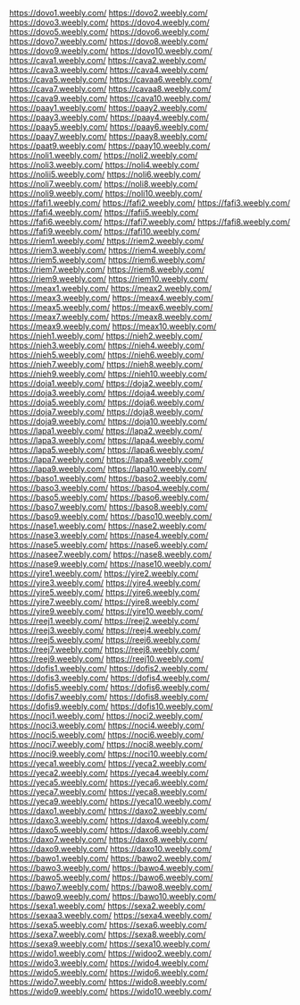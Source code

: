 <a href="https://dovo1.weebly.com/">https://dovo1.weebly.com/</a>
<a href="https://dovo2.weebly.com/">https://dovo2.weebly.com/</a>
<a href="https://dovo3.weebly.com/">https://dovo3.weebly.com/</a>
<a href="https://dovo4.weebly.com/">https://dovo4.weebly.com/</a>
<a href="https://dovo5.weebly.com/">https://dovo5.weebly.com/</a>
<a href="https://dovo6.weebly.com/">https://dovo6.weebly.com/</a>
<a href="https://dovo7.weebly.com/">https://dovo7.weebly.com/</a>
<a href="https://dovo8.weebly.com/">https://dovo8.weebly.com/</a>
<a href="https://dovo9.weebly.com/">https://dovo9.weebly.com/</a>
<a href="https://dovo10.weebly.com/">https://dovo10.weebly.com/</a>
<a href="https://cava1.weebly.com/">https://cava1.weebly.com/</a>
<a href="https://cava2.weebly.com/">https://cava2.weebly.com/</a>
<a href="https://cava3.weebly.com/">https://cava3.weebly.com/</a>
<a href="https://cava4.weebly.com/">https://cava4.weebly.com/</a>
<a href="https://cava5.weebly.com/">https://cava5.weebly.com/</a>
<a href="https://cavaa6.weebly.com/">https://cavaa6.weebly.com/</a>
<a href="https://cava7.weebly.com/">https://cava7.weebly.com/</a>
<a href="https://cavaa8.weebly.com/">https://cavaa8.weebly.com/</a>
<a href="https://cava9.weebly.com/">https://cava9.weebly.com/</a>
<a href="https://cava10.weebly.com/">https://cava10.weebly.com/</a>
<a href="https://paay1.weebly.com/">https://paay1.weebly.com/</a>
<a href="https://paay2.weebly.com/">https://paay2.weebly.com/</a>
<a href="https://paay3.weebly.com/">https://paay3.weebly.com/</a>
<a href="https://paay4.weebly.com/">https://paay4.weebly.com/</a>
<a href="https://paay5.weebly.com/">https://paay5.weebly.com/</a>
<a href="https://paay6.weebly.com/">https://paay6.weebly.com/</a>
<a href="https://paay7.weebly.com/">https://paay7.weebly.com/</a>
<a href="https://paay8.weebly.com/">https://paay8.weebly.com/</a>
<a href="https://paat9.weebly.com/">https://paat9.weebly.com/</a>
<a href="https://paay10.weebly.com/">https://paay10.weebly.com/</a>
<a href="https://noli1.weebly.com/">https://noli1.weebly.com/</a>
<a href="https://noli2.weebly.com/">https://noli2.weebly.com/</a>
<a href="https://noli3.weebly.com/">https://noli3.weebly.com/</a>
<a href="https://noli4.weebly.com/">https://noli4.weebly.com/</a>
<a href="https://nolii5.weebly.com/">https://nolii5.weebly.com/</a>
<a href="https://noli6.weebly.com/">https://noli6.weebly.com/</a>
<a href="https://noli7.weebly.com/">https://noli7.weebly.com/</a>
<a href="https://noli8.weebly.com/">https://noli8.weebly.com/</a>
<a href="https://noli9.weebly.com/">https://noli9.weebly.com/</a>
<a href="https://noli10.weebly.com/">https://noli10.weebly.com/</a>
<a href="https://fafi1.weebly.com/">https://fafi1.weebly.com/</a>
<a href="https://fafi2.weebly.com/">https://fafi2.weebly.com/</a>
<a href="https://fafi3.weebly.com/">https://fafi3.weebly.com/</a>
<a href="https://fafi4.weebly.com/">https://fafi4.weebly.com/</a>
<a href="https://fafii5.weebly.com/">https://fafii5.weebly.com/</a>
<a href="https://fafi6.weebly.com/">https://fafi6.weebly.com/</a>
<a href="https://fafi7.weebly.com/">https://fafi7.weebly.com/</a>
<a href="https://fafi8.weebly.com/">https://fafi8.weebly.com/</a>
<a href="https://fafi9.weebly.com/">https://fafi9.weebly.com/</a>
<a href="https://fafi10.weebly.com/">https://fafi10.weebly.com/</a>
<a href="https://riem1.weebly.com/">https://riem1.weebly.com/</a>
<a href="https://riem2.weebly.com/">https://riem2.weebly.com/</a>
<a href="https://riem3.weebly.com/">https://riem3.weebly.com/</a>
<a href="https://riem4.weebly.com/">https://riem4.weebly.com/</a>
<a href="https://riem5.weebly.com/">https://riem5.weebly.com/</a>
<a href="https://riem6.weebly.com/">https://riem6.weebly.com/</a>
<a href="https://riem7.weebly.com/">https://riem7.weebly.com/</a>
<a href="https://riem8.weebly.com/">https://riem8.weebly.com/</a>
<a href="https://riem9.weebly.com/">https://riem9.weebly.com/</a>
<a href="https://riem10.weebly.com/">https://riem10.weebly.com/</a>
<a href="https://meax1.weebly.com/">https://meax1.weebly.com/</a>
<a href="https://meax2.weebly.com/">https://meax2.weebly.com/</a>
<a href="https://meax3.weebly.com/">https://meax3.weebly.com/</a>
<a href="https://meax4.weebly.com/">https://meax4.weebly.com/</a>
<a href="https://meax5.weebly.com/">https://meax5.weebly.com/</a>
<a href="https://meax6.weebly.com/">https://meax6.weebly.com/</a>
<a href="https://meax7.weebly.com/">https://meax7.weebly.com/</a>
<a href="https://meax8.weebly.com/">https://meax8.weebly.com/</a>
<a href="https://meax9.weebly.com/">https://meax9.weebly.com/</a>
<a href="https://meax10.weebly.com/">https://meax10.weebly.com/</a>
<a href="https://nieh1.weebly.com/">https://nieh1.weebly.com/</a>
<a href="https://nieh2.weebly.com/">https://nieh2.weebly.com/</a>
<a href="https://nieh3.weebly.com/">https://nieh3.weebly.com/</a>
<a href="https://nieh4.weebly.com/">https://nieh4.weebly.com/</a>
<a href="https://nieh5.weebly.com/">https://nieh5.weebly.com/</a>
<a href="https://nieh6.weebly.com/">https://nieh6.weebly.com/</a>
<a href="https://nieh7.weebly.com/">https://nieh7.weebly.com/</a>
<a href="https://nieh8.weebly.com/">https://nieh8.weebly.com/</a>
<a href="https://nieh9.weebly.com/">https://nieh9.weebly.com/</a>
<a href="https://nieh10.weebly.com/">https://nieh10.weebly.com/</a>
<a href="https://doja1.weebly.com/">https://doja1.weebly.com/</a>
<a href="https://doja2.weebly.com/">https://doja2.weebly.com/</a>
<a href="https://doja3.weebly.com/">https://doja3.weebly.com/</a>
<a href="https://doja4.weebly.com/">https://doja4.weebly.com/</a>
<a href="https://doja5.weebly.com/">https://doja5.weebly.com/</a>
<a href="https://doja6.weebly.com/">https://doja6.weebly.com/</a>
<a href="https://doja7.weebly.com/">https://doja7.weebly.com/</a>
<a href="https://doja8.weebly.com/">https://doja8.weebly.com/</a>
<a href="https://doja9.weebly.com/">https://doja9.weebly.com/</a>
<a href="https://doja10.weebly.com/">https://doja10.weebly.com/</a>
<a href="https://lapa1.weebly.com/">https://lapa1.weebly.com/</a>
<a href="https://lapa2.weebly.com/">https://lapa2.weebly.com/</a>
<a href="https://lapa3.weebly.com/">https://lapa3.weebly.com/</a>
<a href="https://lapa4.weebly.com/">https://lapa4.weebly.com/</a>
<a href="https://lapa5.weebly.com/">https://lapa5.weebly.com/</a>
<a href="https://lapa6.weebly.com/">https://lapa6.weebly.com/</a>
<a href="https://lapa7.weebly.com/">https://lapa7.weebly.com/</a>
<a href="https://lapa8.weebly.com/">https://lapa8.weebly.com/</a>
<a href="https://lapa9.weebly.com/">https://lapa9.weebly.com/</a>
<a href="https://lapa10.weebly.com/">https://lapa10.weebly.com/</a>
<a href="https://baso1.weebly.com/">https://baso1.weebly.com/</a>
<a href="https://baso2.weebly.com/">https://baso2.weebly.com/</a>
<a href="https://baso3.weebly.com/">https://baso3.weebly.com/</a>
<a href="https://baso4.weebly.com/">https://baso4.weebly.com/</a>
<a href="https://baso5.weebly.com/">https://baso5.weebly.com/</a>
<a href="https://baso6.weebly.com/">https://baso6.weebly.com/</a>
<a href="https://baso7.weebly.com/">https://baso7.weebly.com/</a>
<a href="https://baso8.weebly.com/">https://baso8.weebly.com/</a>
<a href="https://baso9.weebly.com/">https://baso9.weebly.com/</a>
<a href="https://baso10.weebly.com/">https://baso10.weebly.com/</a>
<a href="https://nase1.weebly.com/">https://nase1.weebly.com/</a>
<a href="https://nase2.weebly.com/">https://nase2.weebly.com/</a>
<a href="https://nase3.weebly.com/">https://nase3.weebly.com/</a>
<a href="https://nase4.weebly.com/">https://nase4.weebly.com/</a>
<a href="https://nase5.weebly.com/">https://nase5.weebly.com/</a>
<a href="https://nase6.weebly.com/">https://nase6.weebly.com/</a>
<a href="https://nasee7.weebly.com/">https://nasee7.weebly.com/</a>
<a href="https://nase8.weebly.com/">https://nase8.weebly.com/</a>
<a href="https://nase9.weebly.com/">https://nase9.weebly.com/</a>
<a href="https://nase10.weebly.com/">https://nase10.weebly.com/</a>
<a href="https://yire1.weebly.com/">https://yire1.weebly.com/</a>
<a href="https://yire2.weebly.com/">https://yire2.weebly.com/</a>
<a href="https://yire3.weebly.com/">https://yire3.weebly.com/</a>
<a href="https://yire4.weebly.com/">https://yire4.weebly.com/</a>
<a href="https://yire5.weebly.com/">https://yire5.weebly.com/</a>
<a href="https://yire6.weebly.com/">https://yire6.weebly.com/</a>
<a href="https://yire7.weebly.com/">https://yire7.weebly.com/</a>
<a href="https://yire8.weebly.com/">https://yire8.weebly.com/</a>
<a href="https://yire9.weebly.com/">https://yire9.weebly.com/</a>
<a href="https://yire10.weebly.com/">https://yire10.weebly.com/</a>
<a href="https://reej1.weebly.com/">https://reej1.weebly.com/</a>
<a href="https://reej2.weebly.com/">https://reej2.weebly.com/</a>
<a href="https://reej3.weebly.com/">https://reej3.weebly.com/</a>
<a href="https://reej4.weebly.com/">https://reej4.weebly.com/</a>
<a href="https://reej5.weebly.com/">https://reej5.weebly.com/</a>
<a href="https://reej6.weebly.com/">https://reej6.weebly.com/</a>
<a href="https://reej7.weebly.com/">https://reej7.weebly.com/</a>
<a href="https://reej8.weebly.com/">https://reej8.weebly.com/</a>
<a href="https://reej9.weebly.com/">https://reej9.weebly.com/</a>
<a href="https://reej10.weebly.com/">https://reej10.weebly.com/</a>
<a href="https://dofis1.weebly.com/">https://dofis1.weebly.com/</a>
<a href="https://dofis2.weebly.com/">https://dofis2.weebly.com/</a>
<a href="https://dofis3.weebly.com/">https://dofis3.weebly.com/</a>
<a href="https://dofis4.weebly.com/">https://dofis4.weebly.com/</a>
<a href="https://dofis5.weebly.com/">https://dofis5.weebly.com/</a>
<a href="https://dofis6.weebly.com/">https://dofis6.weebly.com/</a>
<a href="https://dofis7.weebly.com/">https://dofis7.weebly.com/</a>
<a href="https://dofis8.weebly.com/">https://dofis8.weebly.com/</a>
<a href="https://dofis9.weebly.com/">https://dofis9.weebly.com/</a>
<a href="https://dofis10.weebly.com/">https://dofis10.weebly.com/</a>
<a href="https://noci1.weebly.com/">https://noci1.weebly.com/</a>
<a href="https://noci2.weebly.com/">https://noci2.weebly.com/</a>
<a href="https://noci3.weebly.com/">https://noci3.weebly.com/</a>
<a href="https://noci4.weebly.com/">https://noci4.weebly.com/</a>
<a href="https://noci5.weebly.com/">https://noci5.weebly.com/</a>
<a href="https://noci6.weebly.com/">https://noci6.weebly.com/</a>
<a href="https://noci7.weebly.com/">https://noci7.weebly.com/</a>
<a href="https://noci8.weebly.com/">https://noci8.weebly.com/</a>
<a href="https://noci9.weebly.com/">https://noci9.weebly.com/</a>
<a href="https://noci10.weebly.com/">https://noci10.weebly.com/</a>
<a href="https://yeca1.weebly.com/">https://yeca1.weebly.com/</a>
<a href="https://yeca2.weebly.com/">https://yeca2.weebly.com/</a>
<a href="https://yeca2.weebly.com/">https://yeca2.weebly.com/</a>
<a href="https://yeca4.weebly.com/">https://yeca4.weebly.com/</a>
<a href="https://yeca5.weebly.com/">https://yeca5.weebly.com/</a>
<a href="https://yeca6.weebly.com/">https://yeca6.weebly.com/</a>
<a href="https://yeca7.weebly.com/">https://yeca7.weebly.com/</a>
<a href="https://yeca8.weebly.com/">https://yeca8.weebly.com/</a>
<a href="https://yeca9.weebly.com/">https://yeca9.weebly.com/</a>
<a href="https://yeca10.weebly.com/">https://yeca10.weebly.com/</a>
<a href="https://daxo1.weebly.com/">https://daxo1.weebly.com/</a>
<a href="https://daxo2.weebly.com/">https://daxo2.weebly.com/</a>
<a href="https://daxo3.weebly.com/">https://daxo3.weebly.com/</a>
<a href="https://daxo4.weebly.com/">https://daxo4.weebly.com/</a>
<a href="https://daxo5.weebly.com/">https://daxo5.weebly.com/</a>
<a href="https://daxo6.weebly.com/">https://daxo6.weebly.com/</a>
<a href="https://daxo7.weebly.com/">https://daxo7.weebly.com/</a>
<a href="https://daxo8.weebly.com/">https://daxo8.weebly.com/</a>
<a href="https://daxo9.weebly.com/">https://daxo9.weebly.com/</a>
<a href="https://daxo10.weebly.com/">https://daxo10.weebly.com/</a>
<a href="https://bawo1.weebly.com/">https://bawo1.weebly.com/</a>
<a href="https://bawo2.weebly.com/">https://bawo2.weebly.com/</a>
<a href="https://bawo3.weebly.com/">https://bawo3.weebly.com/</a>
<a href="https://bawo4.weebly.com/">https://bawo4.weebly.com/</a>
<a href="https://bawo5.weebly.com/">https://bawo5.weebly.com/</a>
<a href="https://bawo6.weebly.com/">https://bawo6.weebly.com/</a>
<a href="https://bawo7.weebly.com/">https://bawo7.weebly.com/</a>
<a href="https://bawo8.weebly.com/">https://bawo8.weebly.com/</a>
<a href="https://bawo9.weebly.com/">https://bawo9.weebly.com/</a>
<a href="https://bawo10.weebly.com/">https://bawo10.weebly.com/</a>
<a href="https://sexa1.weebly.com/">https://sexa1.weebly.com/</a>
<a href="https://sexa2.weebly.com/">https://sexa2.weebly.com/</a>
<a href="https://sexaa3.weebly.com/">https://sexaa3.weebly.com/</a>
<a href="https://sexa4.weebly.com/">https://sexa4.weebly.com/</a>
<a href="https://sexa5.weebly.com/">https://sexa5.weebly.com/</a>
<a href="https://sexa6.weebly.com/">https://sexa6.weebly.com/</a>
<a href="https://sexa7.weebly.com/">https://sexa7.weebly.com/</a>
<a href="https://sexa8.weebly.com/">https://sexa8.weebly.com/</a>
<a href="https://sexa9.weebly.com/">https://sexa9.weebly.com/</a>
<a href="https://sexa10.weebly.com/">https://sexa10.weebly.com/</a>
<a href="https://wido1.weebly.com/">https://wido1.weebly.com/</a>
<a href="https://widoo2.weebly.com/">https://widoo2.weebly.com/</a>
<a href="https://wido3.weebly.com/">https://wido3.weebly.com/</a>
<a href="https://wido4.weebly.com/">https://wido4.weebly.com/</a>
<a href="https://wido5.weebly.com/">https://wido5.weebly.com/</a>
<a href="https://wido6.weebly.com/">https://wido6.weebly.com/</a>
<a href="https://wido7.weebly.com/">https://wido7.weebly.com/</a>
<a href="https://wido8.weebly.com/">https://wido8.weebly.com/</a>
<a href="https://wido9.weebly.com/">https://wido9.weebly.com/</a>
<a href="https://wido10.weebly.com/">https://wido10.weebly.com/</a>
